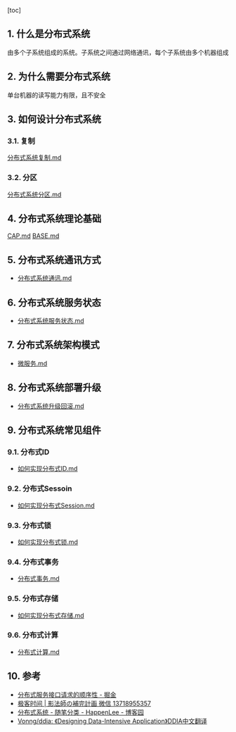 [toc]
 

## 1. 什么是分布式系统
由多个子系统组成的系统。子系统之间通过网络通讯，每个子系统由多个机器组成
## 2. 为什么需要分布式系统
单台机器的读写能力有限，且不安全
## 3. 如何设计分布式系统
### 3.1. 复制
[分布式系统复制.md](分布式系统复制/分布式系统复制.md)
### 3.2. 分区
[分布式系统分区.md](分布式系统分区/分布式系统分区.md)
## 4. 分布式系统理论基础

[CAP.md](CAP.md)
[BASE.md](BASE.md)


## 5. 分布式系统通讯方式
- [分布式系统通讯.md](分布式系统通讯.md)
## 6. 分布式系统服务状态
- [分布式系统服务状态.md](分布式系统服务状态.md)
## 7. 分布式系统架构模式
- [微服务.md](../微服务/微服务.md)
## 8. 分布式系统部署升级
- [分布式系统升级回滚.md](分布式系统升级回滚.md)
## 9. 分布式系统常见组件
### 9.1. 分布式ID
- [如何实现分布式ID.md](如何实现分布式ID.md)
### 9.2. 分布式Sessoin
- [如何实现分布式Session.md](如何实现分布式Session.md)
### 9.3. 分布式锁
- [如何实现分布式锁.md](如何实现分布式锁.md)
### 9.4. 分布式事务
- [分布式事务.md](分布式事务/分布式事务.md)
### 9.5. 分布式存储
- [如何实现分布式存储.md](如何实现分布式存储.md)

### 9.6. 分布式计算
- [分布式计算.md](分布式计算.md)

## 10. 参考
- [分布式服务接口请求的顺序性 \- 掘金](https://juejin.im/post/5d26dbde6fb9a07efd473647)
- [极客时间 \| 影法師の補完計画 微信 13718955357](https://yfscfs.gitee.io/tags/%E6%9E%81%E5%AE%A2%E6%97%B6%E9%97%B4/)
- [分布式系统 \- 随笔分类 \- HappenLee \- 博客园](https://www.cnblogs.com/happenlee/category/1124283.html)
- [Vonng/ddia: 《Designing Data\-Intensive Application》DDIA中文翻译](https://github.com/Vonng/ddia)